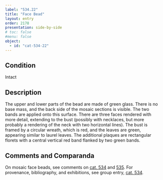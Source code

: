 ```yaml
---
label: "534.22"
title: "Face Bead"
layout: entry
order: 2178
presentation: side-by-side
# toc: false
#menu: false 
object:
  - id: "cat-534-22"
---
```


## Condition

Intact

## Description

The upper and lower parts of the bead are made of green glass. There is no base mass, and the back side of the mosaic sections is visible. The two bands are applied onto this surface. There are three faces rendered with more detail, extending to the bust (possibly with necklaces, but more probably a rendering of the neck with two horizontal lines). The bust is framed by a circular wreath, which is red, and the leaves are green, appearing similar to laurel leaves. The additional plaques are rectangular florets with a central vertical red band flanked by two green bands.

## Comments and Comparanda

On mosaic face beads, see comments on [cat. 534](/catalogue/cat-534/) and [535](/catalogue/cat-535/). For provenance, bibliography, and exhibitions, see group entry, [cat. 534](/catalogue/cat-534/).
